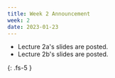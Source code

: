 ```yaml
---
title: Week 2 Announcement
week: 2
date: 2023-01-23
---
```


* Lecture 2a's slides are posted.
* Lecture 2b's slides are posted.

{: .fs-5 }
